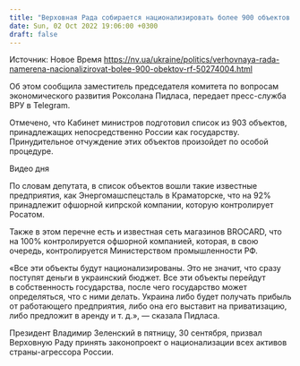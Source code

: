 ```yaml
---
title: "Верховная Рада собирается национализировать более 900 объектов РФ в Украине"
date: Sun, 02 Oct 2022 19:06:00 +0300
draft: false
---
```

Источник: Новое Время https://nv.ua/ukraine/politics/verhovnaya-rada-namerena-nacionalizirovat-bolee-900-obektov-rf-50274004.html


Об этом сообщила заместитель председателя комитета по вопросам экономического развития Роксолана Пидласа, передает пресс-служба ВРУ в Telegram.

Отмечено, что Кабинет министров подготовил список из 903 объектов, принадлежащих непосредственно России как государству. Принудительное отчуждение этих объектов произойдет по особой процедуре.

 Видео дня   

По словам депутата, в список объектов вошли такие известные предприятия, как Энергомашспецсталь в Краматорске, что на 92% принадлежит офшорной кипрской компании, которую контролирует Росатом.

Также в этом перечне есть и известная сеть магазинов BROCARD, что на 100% контролируется офшорной компанией, которая, в свою очередь, контролируется Министерством промышленности РФ.

«Все эти объекты будут национализированы. Это не значит, что сразу поступят деньги в украинский бюджет. Все эти объекты перейдут в собственность государства, после чего государство может определяться, что с ними делать. Украина либо будет получать прибыль от работающего предприятия, либо она его выставит на приватизацию, либо предложит в аренду и т. д.», — сказала Пидласа.

Президент Владимир Зеленский в пятницу, 30 сентября, призвал Верховную Раду принять законопроект о национализации всех активов страны-агрессора России.
